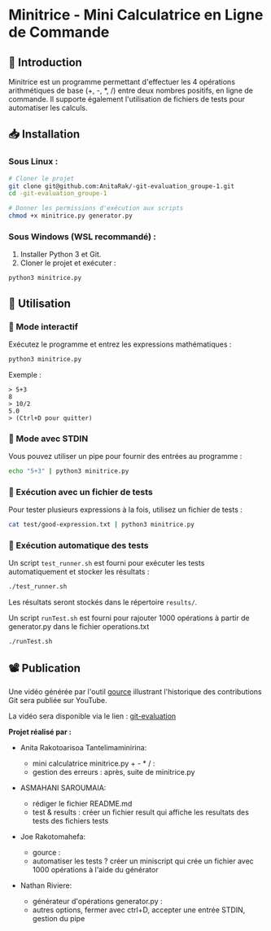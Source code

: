 # Minitrice - Mini Calculatrice en Ligne de Commande

## 📌 Introduction
Minitrice est un programme permettant d'effectuer les 4 opérations arithmétiques de base (+, -, *, /) entre deux nombres positifs, en ligne de commande. Il supporte également l'utilisation de fichiers de tests pour automatiser les calculs.

## 📥 Installation
### Sous Linux :
```bash
# Cloner le projet
git clone git@github.com:AnitaRak/-git-evaluation_groupe-1.git
cd -git-evaluation_groupe-1

# Donner les permissions d'exécution aux scripts
chmod +x minitrice.py generator.py
```

### Sous Windows (WSL recommandé) :
1. Installer Python 3 et Git.
2. Cloner le projet et exécuter :
```bash
python3 minitrice.py
```

## 🚀 Utilisation

### 🔹 Mode interactif
Exécutez le programme et entrez les expressions mathématiques :
```bash
python3 minitrice.py
```
Exemple :
```
> 5+3
8
> 10/2
5.0
> (Ctrl+D pour quitter)
```

### 🔹 Mode avec STDIN
Vous pouvez utiliser un pipe pour fournir des entrées au programme :
```bash
echo "5+3" | python3 minitrice.py
```

### 🔹 Exécution avec un fichier de tests
Pour tester plusieurs expressions à la fois, utilisez un fichier de tests :
```bash
cat test/good-expression.txt | python3 minitrice.py
```

### 🔹 Exécution automatique des tests
Un script `test_runner.sh` est fourni pour exécuter les tests automatiquement et stocker les résultats :
```bash
./test_runner.sh
```
Les résultats seront stockés dans le répertoire `results/`.

Un script `runTest.sh` est fourni pour rajouter 1000 opérations à partir de generator.py dans le fichier operations.txt
```bash
./runTest.sh
```

## 📽️ Publication
Une vidéo générée par l'outil [gource](https://gource.io/) illustrant l'historique des contributions Git sera publiée sur YouTube.

La vidéo sera disponible via le lien : [git-evaluation](https://youtu.be/5NhsZ-WpwPI)


**Projet réalisé par :**

- Anita Rakotoarisoa Tantelimaminirina:
    - mini calculatrice minitrice.py + - * / :
    - gestion des erreurs : après, suite de minitrice.py

- ASMAHANI SAROUMAIA:
    - rédiger le fichier README.md
    - test & results : créer un fichier result qui affiche les resultats des tests des fichiers tests

- Joe Rakotomahefa:
    - gource :
    - automatiser les tests ? créer un miniscript qui crée un fichier avec 1000 opérations à l'aide du générator

- Nathan Riviere:
    - générateur d'opérations generator.py :
    - autres options, fermer avec ctrl+D, accepter une entrée STDIN, gestion du pipe

